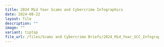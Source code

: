 ```yaml
---
title: 2024 Mid Year Scams and Cybercrime Infographics
date: 2024-08-22
layout: file
description: ""
image: ""
variant: tiptap
file_url: /files/Scams and Cybercrime Briefs/2024_Mid_Year_SCC_Infographic.pdf
---
```

